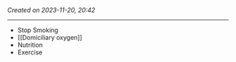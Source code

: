 *Created on 2023-11-20, 20:42* 

---
- Stop Smoking
- [[Domiciliary oxygen]] 
- Nutrition
- Exercise